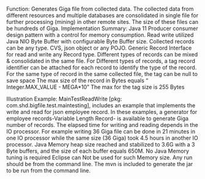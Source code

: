 Function:
    Generates Giga file from collected data. The collected data from different resources and multiple databases are consolidated in single file for further processing (mining) in other remote sites.
    The size of these files can be hundreds of Giga.
Implementation Summary:
  Java 11
  Producer consumer design pattern with a control for memory consumption.
  Read write utilized Java NIO Byte Buffer with configurable Byte Buffer size.
  Collected records can be any type. CVS, json object or any POJO.
  Generic Record Interface for read and write any Record type.
  Different types of records can be mixed & consolidated in the same file.
  For Different types of records, a tag record identifier can be attached for each record to identify the type of the record.
  For the same type of record in the same collected file, the tag can be null to save space
  The max size of the record in Bytes equals  “ Integer.MAX_VALUE - MEGA*10”
  The max for the tag size is 255 Bytes 

Illustration Example: 
   MainTestReadWrite [pkg: com.shd.bigfile.test.maintesting], includes an example that implements the write and read for json employee record.
   In these examples, a generator for employee records-Variable Length Record- is available to generate Giga number of records.
  The elapsed time for writing and reading depends in the IO processor. 
  For example writing 36 Giga file can be done in 21 minutes in one IO processor while the same size (36 Giga) took 4.5 hours in another IO processor.
  Java Memory heap size reached and stabilized to 3.6G with a 3 Byte buffers, and the size of each buffer equals 650M. No Java Memory tuning is required
 Eclipse can Not be used for such Memory size. Any run should be from the command line. The mvn is included to generate the jar to be run from the command line. 
